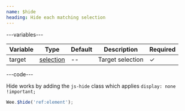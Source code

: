 ```yaml
---
name: $hide
heading: Hide each matching selection
---
```


---variables---

| Variable | Type | Default | Description | Required |
| -- | -- | -- | -- | -- |
| target | [selection](/script#selection) | -- | Target selection | ✓ |

---code---

Hide works by adding the ```js-hide``` class which applies ```display: none !important;```

```javascript
Wee.$hide('ref:element');
```